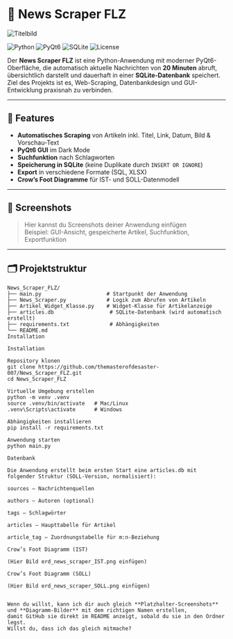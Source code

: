 # 📰 News Scraper FLZ

![Titelbild](A_digital_graphic_design_for_a_software_applicatio.png)

![Python](https://img.shields.io/badge/Python-3.11-blue?logo=python)
![PyQt6](https://img.shields.io/badge/GUI-PyQt6-green?logo=qt)
![SQLite](https://img.shields.io/badge/Database-SQLite-lightgrey?logo=sqlite)
![License](https://img.shields.io/badge/License-MIT-yellow)

Der **News Scraper FLZ** ist eine Python-Anwendung mit moderner PyQt6-Oberfläche, die automatisch aktuelle Nachrichten von **20 Minuten** abruft, übersichtlich darstellt und dauerhaft in einer **SQLite-Datenbank** speichert.  
Ziel des Projekts ist es, Web-Scraping, Datenbankdesign und GUI-Entwicklung praxisnah zu verbinden.

---

## 🚀 Features

- **Automatisches Scraping** von Artikeln inkl. Titel, Link, Datum, Bild & Vorschau-Text
- **PyQt6 GUI** im Dark Mode
- **Suchfunktion** nach Schlagworten
- **Speicherung in SQLite** (keine Duplikate durch `INSERT OR IGNORE`)
- **Export** in verschiedene Formate (SQL, XLSX)
- **Crow’s Foot Diagramme** für IST- und SOLL-Datenmodell

---

## 📸 Screenshots

> Hier kannst du Screenshots deiner Anwendung einfügen  
> Beispiel: GUI-Ansicht, gespeicherte Artikel, Suchfunktion, Exportfunktion

---

## 🗂 Projektstruktur

```plaintext
News_Scraper_FLZ/
├── main.py                     # Startpunkt der Anwendung
├── News_Scraper.py             # Logik zum Abrufen von Artikeln
├── Artikel_Widget_Klasse.py    # Widget-Klasse für Artikelanzeige
├── articles.db                  # SQLite-Datenbank (wird automatisch erstellt)
├── requirements.txt             # Abhängigkeiten
└── README.md
Installation

Installation

Repository klonen
git clone https://github.com/themasterofdesaster-007/News_Scraper_FLZ.git
cd News_Scraper_FLZ

Virtuelle Umgebung erstellen
python -m venv .venv
source .venv/bin/activate   # Mac/Linux
.venv\Scripts\activate      # Windows

Abhängigkeiten installieren
pip install -r requirements.txt

Anwendung starten
python main.py

Datenbank

Die Anwendung erstellt beim ersten Start eine articles.db mit folgender Struktur (SOLL-Version, normalisiert):

sources – Nachrichtenquellen

authors – Autoren (optional)

tags – Schlagwörter

articles – Haupttabelle für Artikel

article_tag – Zuordnungstabelle für m:n-Beziehung

Crow’s Foot Diagramm (IST)

(Hier Bild erd_news_scraper_IST.png einfügen)

Crow’s Foot Diagramm (SOLL)

(Hier Bild erd_news_scraper_SOLL.png einfügen)


Wenn du willst, kann ich dir auch gleich **Platzhalter-Screenshots** und **Diagramm-Bilder** mit dem richtigen Namen erstellen,  
damit GitHub sie direkt im README anzeigt, sobald du sie in den Ordner legst.  
Willst du, dass ich das gleich mitmache?
